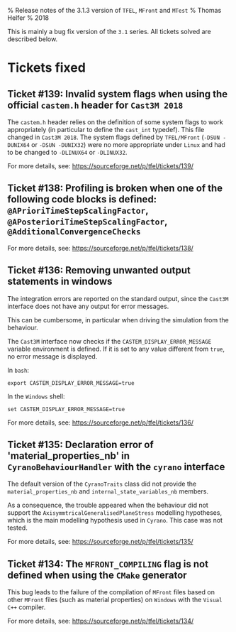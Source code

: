 % Release notes of the 3.1.3 version of `TFEL`, `MFront` and `MTest`
% Thomas Helfer
% 2018

This is mainly a bug fix version of the `3.1` series. All tickets
solved are described below.

# Tickets fixed

## Ticket #139: Invalid system flags when using the official `castem.h` header for `Cast3M 2018`

The `castem.h` header relies on the definition of some system flags to
work appropriately (in particular to define the `cast_int` typedef).
This file changed in `Cast3M 2018`. The system flags defined by
`TFEL/MFront` (`-DSUN -DUNIX64` or `-DSUN -DUNIX32`) were no more
appropriate under `Linux` and had to be changed to `-DLINUX64` or
`-DLINUX32`.

For more details, see: <https://sourceforge.net/p/tfel/tickets/139/>

## Ticket #138: Profiling is broken when one of the following code blocks is defined: `@APrioriTimeStepScalingFactor`, `@APosterioriTimeStepScalingFactor`, `@AdditionalConvergenceChecks`

For more details, see: <https://sourceforge.net/p/tfel/tickets/138/>

## Ticket #136: Removing unwanted output statements in windows

The integration errors are reported on the standard output, since the
`Cast3M` interface does not have any output for error messages.

This can be cumbersome, in particular when driving the simulation from
the behaviour.

The `Cast3M` interface now checks if the `CASTEM_DISPLAY_ERROR_MESSAGE`
variable environment is defined. If it is set to any value different
from `true`, no error message is displayed.

In `bash`:

~~~~
export CASTEM_DISPLAY_ERROR_MESSAGE=true
~~~~

In the `Windows` shell:

~~~~
set CASTEM_DISPLAY_ERROR_MESSAGE=true
~~~~

For more details, see: <https://sourceforge.net/p/tfel/tickets/136/>

## Ticket #135: Declaration error of 'material_properties_nb' in `CyranoBehaviourHandler` with the `cyrano` interface

The default version of the `CyranoTraits` class did not provide the
`material_properties_nb` and `internal_state_variables_nb` members.

As a consequence, the trouble appeared when the behaviour did not
support the `AxisymmtricalGeneralisedPlaneStress` modelling
hypotheses, which is the main modelling hypothesis used in
`Cyrano`. This case was not tested.

For more details, see: <https://sourceforge.net/p/tfel/tickets/135/>

## Ticket #134: The `MFRONT_COMPILING` flag is not defined when using the `CMake` generator

This bug leads to the failure of the compilation of `MFront` files based
on other `MFront` files (such as material properties) on `Windows` with
the `Visual` `C++` compiler.

For more details, see: <https://sourceforge.net/p/tfel/tickets/134/>

